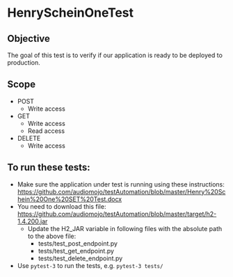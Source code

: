 # HenryScheinOneTest

## Objective
The goal of this test is to verify if our application is ready to be deployed to production. 

## Scope
* POST
  * Write access
* GET
  * Write access
  * Read access
* DELETE
  * Write access

## To run these tests:
* Make sure the application under test is running using these instructions: https://github.com/audiomojo/testAutomation/blob/master/Henry%20Schein%20One%20SET%20Test.docx
* You need to download this file: https://github.com/audiomojo/testAutomation/blob/master/target/h2-1.4.200.jar
  * Update the H2_JAR variable in following files with the absolute path to the above file:
    * tests/test_post_endpoint.py
    * tests/test_get_endpoint.py
    * tests/test_delete_endpoint.py
* Use `pytest-3` to run the tests, e.g. `pytest-3 tests/`
